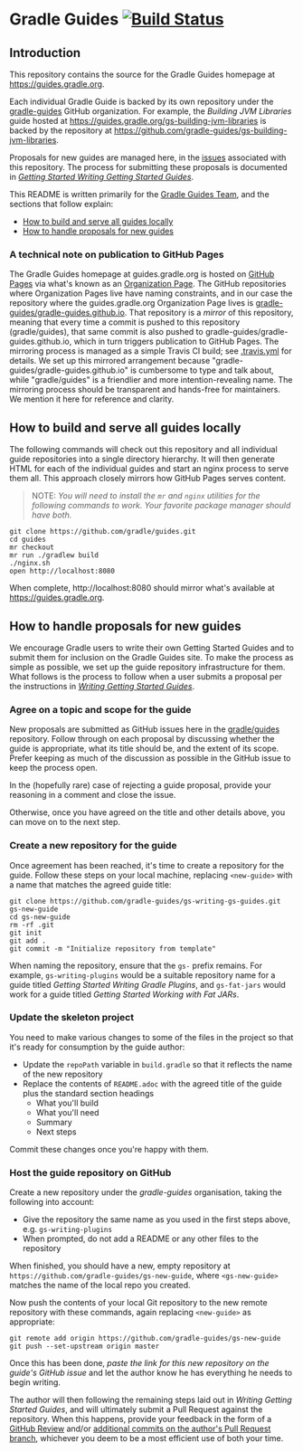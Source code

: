 # Gradle Guides [![Build Status](https://travis-ci.org/gradle/guides.svg?branch=master)](https://travis-ci.org/gradle/guides)

## Introduction

This repository contains the source for the Gradle Guides homepage at https://guides.gradle.org.

Each individual Gradle Guide is backed by its own repository under the [gradle-guides](https://github.com/gradle-guides) GitHub organization. For example, the _Building JVM Libraries_ guide hosted at https://guides.gradle.org/gs-building-jvm-libraries is backed by the repository at https://github.com/gradle-guides/gs-building-jvm-libraries.

Proposals for new guides are managed here, in the [issues](https://github.com/gradle/guides/issues) associated with this repository. The process for submitting these proposals is documented in [_Getting Started Writing Getting Started Guides_](https://guides.gradle.org/gs-writing-gs-guides).

This README is written primarily for the [Gradle Guides Team](https://github.com/orgs/gradle-guides/people), and the sections that follow explain:

 - [How to build and serve all guides locally](#how-to-build-and-serve-all-guides-locally)
 - [How to handle proposals for new guides](#how-to-handle-proposals-for-new-guides)


### A technical note on publication to GitHub Pages

The Gradle Guides homepage at guides.gradle.org is hosted on [GitHub Pages](https://pages.github.com/) via what's known as an [Organization Page](https://help.github.com/articles/user-organization-and-project-pages/). The GitHub repositories where Organization Pages live have naming constraints, and in our case the repository where the guides.gradle.org Organization Page lives is [gradle-guides/gradle-guides.github.io](https://github.com/gradle-guides/gradle-guides.github.io). That repository is a _mirror_ of this repository, meaning that every time a commit is pushed to this repository (gradle/guides), that same commit is also pushed to gradle-guides/gradle-guides.github.io, which in turn triggers publication to GitHub Pages. The mirroring process is managed as a simple Travis CI build; see [.travis.yml](.travis.yml) for details. We set up this mirrored arrangement because "gradle-guides/gradle-guides.github.io" is cumbersome to type and talk about, while "gradle/guides" is a friendlier and more intention-revealing name. The mirroring process should be transparent and hands-free for maintainers. We mention it here for reference and clarity.


## How to build and serve all guides locally

The following commands will check out this repository and all individual guide repositories into a single directory hierarchy. It will then generate HTML for each of the individual guides and start an nginx process to serve them all. This approach closely mirrors how GitHub Pages serves content.

> NOTE: _You will need to install the `mr` and `nginx` utilities for the following commands to work. Your favorite package manager should have both._

    git clone https://github.com/gradle/guides.git
    cd guides
    mr checkout
    mr run ./gradlew build
    ./nginx.sh
    open http://localhost:8080

When complete, http://localhost:8080 should mirror what's available at https://guides.gradle.org.


## How to handle proposals for new guides

We encourage Gradle users to write their own Getting Started Guides and to submit them for inclusion on the Gradle Guides site. To make the process as simple as possible, we set up the guide repository infrastructure for them. What follows is the process to follow when a user submits a proposal per the instructions in [_Writing Getting Started Guides_](https://guides.gradle.org/gs-writing-gs-guides/).


### Agree on a topic and scope for the guide

New proposals are submitted as GitHub issues here in the [gradle/guides](https://github.com/gradle/guides/issues) repository. Follow through on each proposal by discussing whether the guide is appropriate, what its title should be, and the extent of its scope. Prefer keeping as much of the discussion as possible in the GitHub issue to keep the process open.

In the (hopefully rare) case of rejecting a guide proposal, provide your reasoning in a comment and close the issue.

Otherwise, once you have agreed on the title and other details above, you can move on to the next step.


### Create a new repository for the guide

Once agreement has been reached, it's time to create a repository for the guide. Follow these steps on your local machine, replacing `<new-guide>` with a name that matches the agreed guide title:

    git clone https://github.com/gradle-guides/gs-writing-gs-guides.git gs-new-guide
    cd gs-new-guide
    rm -rf .git
    git init
    git add .
    git commit -m "Initialize repository from template"

When naming the repository, ensure that the `gs-` prefix remains. For example, `gs-writing-plugins` would be a suitable repository name for a guide titled _Getting Started Writing Gradle Plugins_, and `gs-fat-jars` would work for a guide titled _Getting Started Working with Fat JARs_.


### Update the skeleton project

You need to make various changes to some of the files in the project so that it's ready for consumption by the guide author:

 - Update the `repoPath` variable in `build.gradle` so that it reflects the name of the new repository
 - Replace the contents of `README.adoc` with the agreed title of the guide plus the standard section headings
   - What you'll build
   - What you'll need
   - Summary
   - Next steps

Commit these changes once you're happy with them.


### Host the guide repository on GitHub

Create a new repository under the _gradle-guides_ organisation, taking the following into account:

 - Give the repository the same name as you used in the first steps above, e.g. `gs-writing-plugins`
 - When prompted, do not add a README or any other files to the repository

When finished, you should have a new, empty repository at `https://github.com/gradle-guides/gs-new-guide`, where `<gs-new-guide>` matches the name of the local repo you created.

Now push the contents of your local Git repository to the new remote repository with these commands, again replacing `<new-guide>` as appropriate:

    git remote add origin https://github.com/gradle-guides/gs-new-guide
    git push --set-upstream origin master

Once this has been done, _paste the link for this new repository on the guide's GitHub issue_ and let the author know he has everything he needs to begin writing.

The author will then following the remaining steps laid out in _Writing Getting Started Guides_, and will ultimately submit a Pull Request against the repository. When this happens, provide your feedback in the form of a [GitHub Review](https://help.github.com/articles/reviewing-changes-in-pull-requests/) and/or [additional commits on the author's Pull Request branch](https://help.github.com/articles/committing-changes-to-a-pull-request-branch-created-from-a-fork/), whichever you deem to be a most efficient use of both your time.
